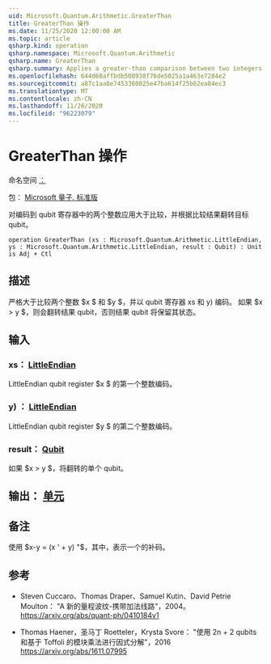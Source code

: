 ```yaml
---
uid: Microsoft.Quantum.Arithmetic.GreaterThan
title: GreaterThan 操作
ms.date: 11/25/2020 12:00:00 AM
ms.topic: article
qsharp.kind: operation
qsharp.namespace: Microsoft.Quantum.Arithmetic
qsharp.name: GreaterThan
qsharp.summary: Applies a greater-than comparison between two integers encoded into qubit registers, flipping a target qubit based on the result of the comparison.
ms.openlocfilehash: 644d68affbdb508938f76de5025a1a463e7284e2
ms.sourcegitcommit: a87c1aa8e7453360025e47ba614f25b02ea84ec3
ms.translationtype: MT
ms.contentlocale: zh-CN
ms.lasthandoff: 11/26/2020
ms.locfileid: "96223079"
---
```

# <a name="greaterthan-operation"></a>GreaterThan 操作

命名空间 [：](xref:Microsoft.Quantum.Arithmetic)

包： [Microsoft 量子. 标准版](https://nuget.org/packages/Microsoft.Quantum.Standard)


对编码到 qubit 寄存器中的两个整数应用大于比较，并根据比较结果翻转目标 qubit。

```qsharp
operation GreaterThan (xs : Microsoft.Quantum.Arithmetic.LittleEndian, ys : Microsoft.Quantum.Arithmetic.LittleEndian, result : Qubit) : Unit is Adj + Ctl
```


## <a name="description"></a>描述

严格大于比较两个整数 $x $ 和 $y $，并以 qubit 寄存器 xs 和 y) 编码。 如果 $x > y $，则会翻转结果 qubit，否则结果 qubit 将保留其状态。

## <a name="input"></a>输入

### <a name="xs--littleendian"></a>xs： [LittleEndian](xref:Microsoft.Quantum.Arithmetic.LittleEndian)

LittleEndian qubit register $x $ 的第一个整数编码。


### <a name="ys--littleendian"></a>y) ： [LittleEndian](xref:Microsoft.Quantum.Arithmetic.LittleEndian)

LittleEndian qubit register $y $ 的第二个整数编码。


### <a name="result--qubit"></a>result： [Qubit](xref:microsoft.quantum.lang-ref.qubit)

如果 $x > y $，将翻转的单个 qubit。



## <a name="output--unit"></a>输出： [单元](xref:microsoft.quantum.lang-ref.unit)



## <a name="remarks"></a>备注

使用 $x-y = (x ' + y) "$，其中，表示一个的补码。

## <a name="references"></a>参考

- Steven Cuccaro、Thomas Draper、Samuel Kutin、David Petrie Moulton： "A 新的量程波纹-携带加法线路"，2004。
  https://arxiv.org/abs/quant-ph/0410184v1

- Thomas Haener，圣马丁 Roetteler，Krysta Svore： "使用 2n + 2 qubits 和基于 Toffoli 的模块乘法进行因式分解"，2016 https://arxiv.org/abs/1611.07995